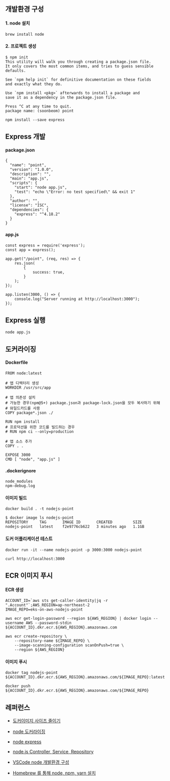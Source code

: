 ## 개발환경 구성 ##

#### 1. node 설치 ####
```
brew install node
```

#### 2. 프로젝트 생성 ####
```
$ npm init
This utility will walk you through creating a package.json file.
It only covers the most common items, and tries to guess sensible defaults.

See `npm help init` for definitive documentation on these fields
and exactly what they do.

Use `npm install <pkg>` afterwards to install a package and
save it as a dependency in the package.json file.

Press ^C at any time to quit.
package name: (soonbeom) point
```
```
npm install --save express
```

## Express 개발 ##
#### package.json ####
```
{
  "name": "point",
  "version": "1.0.0",
  "description": "",
  "main": "app.js",
  "scripts": {
    "start": "node app.js",
    "test": "echo \"Error: no test specified\" && exit 1"
  },
  "author": "",
  "license": "ISC",
  "dependencies": {
    "express": "^4.18.2"
  }
}
```

#### app.js ####
```
const express = require('express');
const app = express();

app.get("/point", (req, res) => {
    res.json(
        {
            success: true,
        }
    );
});

app.listen(3000, () => {
    console.log("Server running at http://localhost:3000"); 
});
```

## Express 실행 ##
```
node app.js
```

## 도커라이징 ##

#### Dockerfile ####
```
FROM node:latest

# 앱 디렉터리 생성
WORKDIR /usr/src/app

# 앱 의존성 설치
# 가능한 경우(npm@5+) package.json과 package-lock.json을 모두 복사하기 위해
# 와일드카드를 사용
COPY package*.json ./

RUN npm install
# 프로덕션을 위한 코드를 빌드하는 경우
# RUN npm ci --only=production

# 앱 소스 추가
COPY . .

EXPOSE 3000
CMD [ "node", "app.js" ]
```

#### .dockerignore ####
```
node_modules
npm-debug.log
```

#### 이미지 빌드 ####
```
docker build . -t nodejs-point
```
```
$ docker image ls nodejs-point
REPOSITORY     TAG       IMAGE ID       CREATED         SIZE
nodejs-point   latest    f2e9776cb622   3 minutes ago   1.1GB
```

#### 도커 어플리케이션 테스트 ####
```
docker run -it --name nodejs-point -p 3000:3000 nodejs-point
```

```
curl http://localhost:3000
```


## ECR 이미지 푸시 ##

#### ECR 생성 ####
```
ACCOUNT_ID=`aws sts get-caller-identity|jq -r ".Account"`;AWS_REGION=ap-northeast-2
IMAGE_REPO=eks-on-aws-nodejs-point

aws ecr get-login-password --region ${AWS_REGION} | docker login --username AWS --password-stdin ${ACCOUNT_ID}.dkr.ecr.${AWS_REGION}.amazonaws.com

aws ecr create-repository \
    --repository-name ${IMAGE_REPO} \
    --image-scanning-configuration scanOnPush=true \
    --region ${AWS_REGION}
```

#### 이미지 푸시 ####
```
docker tag nodejs-point ${ACCOUNT_ID}.dkr.ecr.${AWS_REGION}.amazonaws.com/${IMAGE_REPO}:latest

docker push ${ACCOUNT_ID}.dkr.ecr.${AWS_REGION}.amazonaws.com/${IMAGE_REPO}
```


## 레퍼런스 ##

* [도커이미지 사이즈 줄이기](https://jeffminsungkim.medium.com/docker-%EC%9D%B4%EB%AF%B8%EC%A7%80-%ED%81%AC%EA%B8%B0-%EC%A4%84%EC%9D%B4%EA%B8%B0-2f90fa5c96)

* [node 도커라이징](https://cocoon1787.tistory.com/749)

* [node express](https://blog.codefactory.ai/nodejs/creating-server-with-express/express-intro/)
  
* [node.js Controller, Service, Repository](https://jin-coder.tistory.com/entry/nodejs-Controller-Service-Repository)

* [VSCode node 개발환경 구성](https://devmoony.tistory.com/151)
  
* [Homebrew 를 통해 node, npm, yarn 설치](https://butter-ring.tistory.com/17)
